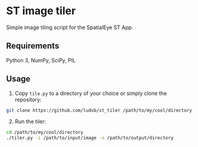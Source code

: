 ST image tiler
==============
Simple image tiling script for the SpatialEye ST App.

Requirements
------------
Python 3, NumPy, SciPy, PIL

Usage
-----
1. Copy `tile.py` to a directory of your choice or simply clone the repository:

```sh
git clone https://github.com/ludvb/st_tiler /path/to/my/cool/directory
```

2. Run the tiler:

```sh
cd /path/to/my/cool/directory
./tiler.py -i /path/to/input/image -o /path/to/output/directory
```
